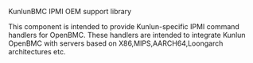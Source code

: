 KunlunBMC IPMI OEM support library

This component is intended to provide Kunlun-specific IPMI command handlers for OpenBMC. These handlers are intended to integrate Kunlun OpenBMC with servers based on X86,MIPS,AARCH64,Loongarch architectures etc.

